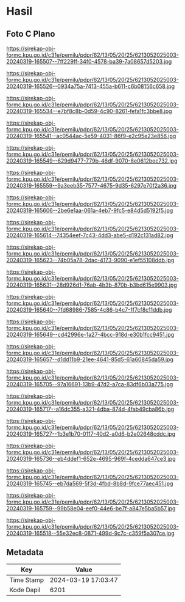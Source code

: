 # Hasil

## Foto C Plano

https://sirekap-obj-formc.kpu.go.id/c31e/pemilu/pdpr/62/13/05/20/25/6213052025003-20240319-165507--7ff229ff-34f0-4578-ba39-7a08657d5203.jpg

https://sirekap-obj-formc.kpu.go.id/c31e/pemilu/pdpr/62/13/05/20/25/6213052025003-20240319-165526--0934a75a-7413-455a-b611-c6b08156c658.jpg

https://sirekap-obj-formc.kpu.go.id/c31e/pemilu/pdpr/62/13/05/20/25/6213052025003-20240319-165534--e7bf8c8b-0d59-4c90-8261-fefa1fc3bbe8.jpg

https://sirekap-obj-formc.kpu.go.id/c31e/pemilu/pdpr/62/13/05/20/25/6213052025003-20240319-165541--ac0544ac-5e59-4031-86f9-e2c95e23e856.jpg

https://sirekap-obj-formc.kpu.go.id/c31e/pemilu/pdpr/62/13/05/20/25/6213052025003-20240319-165549--629d9477-779b-46df-9070-8e0612bec732.jpg

https://sirekap-obj-formc.kpu.go.id/c31e/pemilu/pdpr/62/13/05/20/25/6213052025003-20240319-165559--9a3eeb35-7577-4675-9d35-6297e70f2a36.jpg

https://sirekap-obj-formc.kpu.go.id/c31e/pemilu/pdpr/62/13/05/20/25/6213052025003-20240319-165606--2be6e1aa-061a-4eb7-9fc5-e84d5d5192f5.jpg

https://sirekap-obj-formc.kpu.go.id/c31e/pemilu/pdpr/62/13/05/20/25/6213052025003-20240319-165614--74354eef-7c43-4dd3-abe5-d192c131ad82.jpg

https://sirekap-obj-formc.kpu.go.id/c31e/pemilu/pdpr/62/13/05/20/25/6213052025003-20240319-165623--74b05a78-2dac-4173-9090-e1ef55108ddb.jpg

https://sirekap-obj-formc.kpu.go.id/c31e/pemilu/pdpr/62/13/05/20/25/6213052025003-20240319-165631--28d926d1-76ab-4b3b-870b-b3bd615e9903.jpg

https://sirekap-obj-formc.kpu.go.id/c31e/pemilu/pdpr/62/13/05/20/25/6213052025003-20240319-165640--7fd68986-7585-4c86-b4c7-1f7cf8c11ddb.jpg

https://sirekap-obj-formc.kpu.go.id/c31e/pemilu/pdpr/62/13/05/20/25/6213052025003-20240319-165649--cd42996e-1a27-4bcc-918d-e30b1fcc9451.jpg

https://sirekap-obj-formc.kpu.go.id/c31e/pemilu/pdpr/62/13/05/20/25/6213052025003-20240319-165657--d1dd11b9-21ee-4641-85d5-61a60845da59.jpg

https://sirekap-obj-formc.kpu.go.id/c31e/pemilu/pdpr/62/13/05/20/25/6213052025003-20240319-165705--97a16691-13b9-47d2-a7ca-83df6b03a775.jpg

https://sirekap-obj-formc.kpu.go.id/c31e/pemilu/pdpr/62/13/05/20/25/6213052025003-20240319-165717--a16dc355-a321-4dba-874d-4fab49cba86b.jpg

https://sirekap-obj-formc.kpu.go.id/c31e/pemilu/pdpr/62/13/05/20/25/6213052025003-20240319-165727--1b3e1b70-0117-40d2-a0d6-b2e02648cddc.jpg

https://sirekap-obj-formc.kpu.go.id/c31e/pemilu/pdpr/62/13/05/20/25/6213052025003-20240319-165736--eb4ddef1-652e-4695-969f-4cedda647ce3.jpg

https://sirekap-obj-formc.kpu.go.id/c31e/pemilu/pdpr/62/13/05/20/25/6213052025003-20240319-165745--eb7da569-5f3d-4fbd-8b8d-9fce77aec451.jpg

https://sirekap-obj-formc.kpu.go.id/c31e/pemilu/pdpr/62/13/05/20/25/6213052025003-20240319-165759--99b58e04-eef0-44e6-be7f-a847e5ba5b57.jpg

https://sirekap-obj-formc.kpu.go.id/c31e/pemilu/pdpr/62/13/05/20/25/6213052025003-20240319-165518--55e32ec8-0871-499d-9c7c-c359f5a307ce.jpg


## Metadata

| Key        | Value               |
| ---------- | ------------------- |
| Time Stamp | 2024-03-19 17:03:47 |
| Kode Dapil | 6201                |



